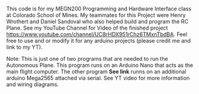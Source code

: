This code is for my MEGN200 Programming and Hardware Interface class at Colorado School of Mines.
My teammates for this Project were Henry Wrothert and Daniel Sandoval who also helped build and program the RC Plane.
See my YouTube Channel for Video of the finished project https://www.youtube.com/channel/UC8rHDX951rChz6TMxnTbdBA. Feel free to use and or modify it for any arduino projects (please credit me and link to my YT).

Note: This is just one of two programs that are needed to run the Autonomous Plane. This program runs on an Arduino Nano that acts as the main flight computer. The other program  **See link** runns on an additional arduino Mega2565 attached via serial. See YT video for more information and wiring diagrams.
